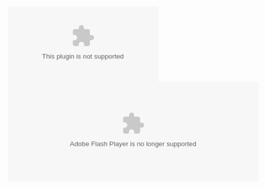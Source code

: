 <embed src="qkdummy.github.io/utf-8' 'sj.swf">
<embed width="500" height="200" src="qkdummy.github.io/utf-8' 'sj.swf" quality="high" wmode="opaque" pluginspage="http://www.macromedia.com/go/getflashplayer" type="application/x-shockwave-flash">
